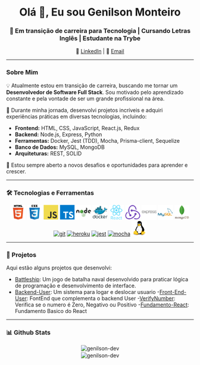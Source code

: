 <h1 align="center">Olá 👋, Eu sou Genilson Monteiro</h1>
<h3 align="center">🚀 Em transição de carreira para Tecnologia | Cursando Letras Inglês | Estudante na Trybe</h3>

<p align="center">🔗 
  <a href="https://www.linkedin.com/in/genilson-monteiro-585635186/" target="_blank">LinkedIn</a> |
  📧 <a href="mailto:genilson255@gmail.com">Email</a>
</p>

---

### Sobre Mim

💡 Atualmente estou em transição de carreira, buscando me tornar um **Desenvolvedor de Software Full Stack**. Sou motivado pelo aprendizado constante e pela vontade de ser um grande profissional na área.

💼 Durante minha jornada, desenvolvi projetos incríveis e adquiri experiências práticas em diversas tecnologias, incluindo:

- **Frontend:** HTML, CSS, JavaScript, React.js, Redux
- **Backend:** Node.js, Express, Python
- **Ferramentas:** Docker, Jest (TDD), Mocha, Prisma-client, Sequelize
- **Banco de Dados:** MySQL, MongoDB
- **Arquiteturas:** REST, SOLID

🌱 Estou sempre aberto a novos desafios e oportunidades para aprender e crescer.

---

### 🛠️ Tecnologias e Ferramentas
<p align="center">
  <a href="https://www.w3.org/html/" target="_blank" rel="noreferrer"><img src="https://raw.githubusercontent.com/devicons/devicon/master/icons/html5/html5-original-wordmark.svg" alt="html5" width="40" height="40"/></a>
  <a href="https://www.w3schools.com/css/" target="_blank" rel="noreferrer"><img src="https://raw.githubusercontent.com/devicons/devicon/master/icons/css3/css3-original-wordmark.svg" alt="css3" width="40" height="40"/></a>
  <a href="https://developer.mozilla.org/en-US/docs/Web/JavaScript" target="_blank" rel="noreferrer"><img src="https://raw.githubusercontent.com/devicons/devicon/master/icons/javascript/javascript-original.svg" alt="javascript" width="40" height="40"/></a>
  <a href="https://www.typescriptlang.org/" target="_blank" rel="noreferrer"><img src="https://raw.githubusercontent.com/devicons/devicon/master/icons/typescript/typescript-original.svg" alt="typescript" width="40" height="40"/></a>
  <a href="https://nodejs.org/" target="_blank" rel="noreferrer"><img src="https://raw.githubusercontent.com/devicons/devicon/master/icons/nodejs/nodejs-original-wordmark.svg" alt="nodejs" width="40" height="40"/></a>
  <a href="https://www.docker.com/" target="_blank" rel="noreferrer"><img src="https://raw.githubusercontent.com/devicons/devicon/master/icons/docker/docker-original-wordmark.svg" alt="docker" width="40" height="40"/></a>
  <a href="https://reactjs.org/" target="_blank" rel="noreferrer"><img src="https://raw.githubusercontent.com/devicons/devicon/master/icons/react/react-original-wordmark.svg" alt="react" width="40" height="40"/></a>
  <a href="https://redux.js.org/" target="_blank" rel="noreferrer"><img src="https://raw.githubusercontent.com/devicons/devicon/master/icons/redux/redux-original.svg" alt="redux" width="40" height="40"/></a>
  <a href="https://expressjs.com/" target="_blank" rel="noreferrer"><img src="https://raw.githubusercontent.com/devicons/devicon/master/icons/express/express-original-wordmark.svg" alt="express" width="40" height="40"/></a>
  <a href="https://www.mysql.com/" target="_blank" rel="noreferrer"><img src="https://raw.githubusercontent.com/devicons/devicon/master/icons/mysql/mysql-original-wordmark.svg" alt="mysql" width="40" height="40"/></a>
  <a href="https://www.mongodb.com/" target="_blank" rel="noreferrer"><img src="https://raw.githubusercontent.com/devicons/devicon/master/icons/mongodb/mongodb-original-wordmark.svg" alt="mongodb" width="40" height="40"/></a>
  <a href="https://git-scm.com/" target="_blank" rel="noreferrer"><img src="https://www.vectorlogo.zone/logos/git-scm/git-scm-icon.svg" alt="git" width="40" height="40"/></a>
  <a href="https://heroku.com" target="_blank" rel="noreferrer"><img src="https://www.vectorlogo.zone/logos/heroku/heroku-icon.svg" alt="heroku" width="40" height="40"/></a>
  <a href="https://jestjs.io/" target="_blank" rel="noreferrer"><img src="https://www.vectorlogo.zone/logos/jestjsio/jestjsio-icon.svg" alt="jest" width="40" height="40"/></a>
  <a href="https://mochajs.org/" target="_blank" rel="noreferrer"><img src="https://www.vectorlogo.zone/logos/mochajs/mochajs-icon.svg" alt="mocha" width="40" height="40"/></a>
  <a href="https://www.linux.org/" target="_blank" rel="noreferrer"><img src="https://raw.githubusercontent.com/devicons/devicon/master/icons/linux/linux-original.svg" alt="linux" width="40" height="40"/></a>
</p>

---

### 📂 Projetos

Aqui estão alguns projetos que desenvolvi:

- [Battleship](https://github.com/genilson-dev/Battleship): Um jogo de batalha naval desenvolvido para praticar lógica de programação e desenvolvimento de interface.
- [Backend-User](https://github.com/genilson-dev/backend): Um sistema para logar e deslocar usuario
-[Front-End-User](https://github.com/genilson-dev/frontend/tree/main): FontEnd que complementa o backend User
-[VerifyNumber](https://github.com/genilson-dev/VeirificarNumero): Verifica se o numero é Zero, Negativo ou Positivo
-[Fundamento-React](https://github.com/genilson-dev/curso_coder_fundamentos_react): Fundamento Basico do React
---

### 📊 Github Stats
<div align="center">
  <img src="https://github-readme-stats.vercel.app/api?username=genilson-dev&show_icons=true&hide_border=true&theme=github_dark&include_all_commits=true" align="center" alt="genilson-dev" />
</div>
<div align="center">
  <img src="https://github-readme-stats.vercel.app/api/top-langs/?username=genilson-dev&layout=compact&theme=github_dark" align="center" alt="genilson-dev" />
</div>
